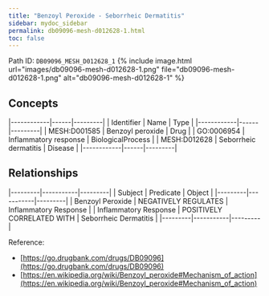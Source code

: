 ```yaml
---
title: "Benzoyl Peroxide - Seborrheic Dermatitis"
sidebar: mydoc_sidebar
permalink: db09096-mesh-d012628-1.html
toc: false 
---
```



Path ID: `DB09096_MESH_D012628_1`
{% include image.html url="images/db09096-mesh-d012628-1.png" file="db09096-mesh-d012628-1.png" alt="db09096-mesh-d012628-1" %}

## Concepts

|------------|------|---------|
| Identifier | Name | Type    |
|------------|------|---------|
| MESH:D001585 | Benzoyl peroxide | Drug |
| GO:0006954 | Inflammatory response | BiologicalProcess |
| MESH:D012628 | Seborrheic dermatitis | Disease |
|------------|------|---------|

## Relationships

|---------|-----------|---------|
| Subject | Predicate | Object  |
|---------|-----------|---------|
| Benzoyl Peroxide | NEGATIVELY REGULATES | Inflammatory Response |
| Inflammatory Response | POSITIVELY CORRELATED WITH | Seborrheic Dermatitis |
|---------|-----------|---------|

Reference: 
  - [https://go.drugbank.com/drugs/DB09096](https://go.drugbank.com/drugs/DB09096)
  - [https://en.wikipedia.org/wiki/Benzoyl_peroxide#Mechanism_of_action](https://en.wikipedia.org/wiki/Benzoyl_peroxide#Mechanism_of_action)
